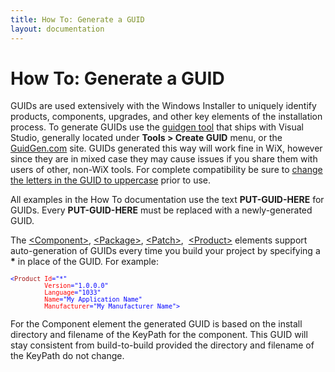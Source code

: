 ```yaml
---
title: How To: Generate a GUID
layout: documentation
---
```

# How To: Generate a GUID

GUIDs are used extensively with the Windows Installer to uniquely identify products, components, upgrades, and other key elements of the installation process. To generate GUIDs use the <a href="http://msdn.microsoft.com/library/ms241442.aspx" target="_blank">guidgen tool</a> that ships with Visual Studio, generally located under <strong>Tools &gt; Create GUID</strong> menu, or the <a href="http://www.guidgen.com/" target="_blank">GuidGen.com</a> site. GUIDs generated this way will work fine in WiX, however since they are in mixed case they may cause issues if you share them with users of other, non-WiX tools. For complete compatibility be sure to <a href="http://msdn.microsoft.com/library/aa368767.aspx" target="_blank">change the letters in the GUID to uppercase</a> prior to use.

<p>All examples in the How To documentation use the text <strong>PUT-GUID-HERE</strong> for GUIDs. Every <strong>PUT-GUID-HERE</strong> must be replaced with a newly-generated GUID.</p>
<p>The <a href="wix_xsd_component.htm">&lt;Component&gt;</a>, <a href="wix_xsd_package.htm">&lt;Package&gt;</a>, <a href="wix_xsd_patch.htm">&lt;Patch&gt;</a>,&nbsp; <a href="wix_xsd_product.htm">&lt;Product&gt;</a> elements support auto-generation of GUIDs every time you build your project by specifying a <strong>*</strong> in place of the GUID. For example:</p>
<pre>
<font size="2" color="#0000FF">&lt;<font size="2" color="#A31515">Product</font> <font size="2" color="#FF0000">Id</font>=<font size="2">"*"
         </font><font size="2" color="#FF0000">Version</font>=<font size="2">"1.0.0.0"
         </font><font size="2" color="#FF0000">Language</font>=<font size="2">"</font>1033<font size="2">"
         </font><font size="2" color="#FF0000">Name</font>=<font size="2">"My Application Name"
         </font><font size="2" color="#FF0000">Manufacturer</font>=<font size="2">"My Manufacturer Name"</font>&gt;</font>
</pre>

For the Component element the generated GUID is based on the install directory and filename of the KeyPath for the component. This GUID will stay consistent from build-to-build provided the directory and filename of the KeyPath do not change.